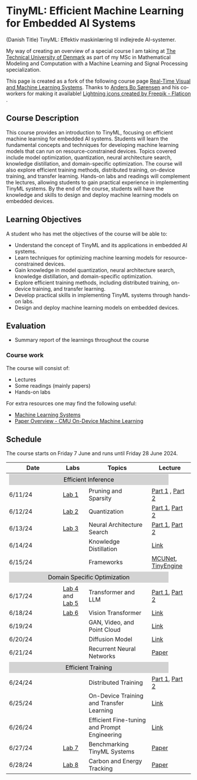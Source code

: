 # TinyML: Efficient Machine Learning for Embedded AI Systems
(Danish Title) TinyML: Effektiv maskinlæring til indlejrede AI-systemer.

My way of creating an overview of a special course I am taking at [The Technical University of Denmark](https://www.dtu.dk/) as 
part of my MSc in Mathematical Modeling and Computation with a Machine Learning and Signal Processing specialization.  

This page is created as a fork of the following course page [Real-Time Visual and Machine Learning Systems](https://absorensen.github.io/real-time-visual-and-machine-learning-systems/). Thanks to [Anders Bo Sørensen](https://absorensen.github.io/) and his co-workers for making it available! 
<a href="https://www.flaticon.com/free-icons/lightning" title="lightning icons">Lightning icons created by Freepik - Flaticon</a>
.

## Course Description
This course provides an introduction to TinyML, focusing on efficient machine learning for embedded AI systems. Students will learn the fundamental concepts and techniques for developing machine learning models that can run on resource-constrained devices. Topics covered include model optimization, quantization, neural architecture search, knowledge distillation, and domain-specific optimization. The course will also explore efficient training methods, distributed training, on-device training, and transfer learning. Hands-on labs and readings will complement the lectures, allowing students to gain practical experience in implementing TinyML systems. By the end of the course, students will have the knowledge and skills to design and deploy machine learning models on embedded devices.


## Learning Objectives

A student who has met the objectives of the course will be able to:
* Understand the concept of TinyML and its applications in embedded AI systems.
* Learn techniques for optimizing machine learning models for resource-constrained devices.
* Gain knowledge in model quantization, neural architecture search, knowledge distillation, and domain-specific optimization.
* Explore efficient training methods, including distributed training, on-device training, and transfer learning.
* Develop practical skills in implementing TinyML systems through hands-on labs.
* Design and deploy machine learning models on embedded devices.

## Evaluation
* Summary report of the learnings throughout the course

### Course work
The course will consist of:
* Lectures
* Some readings (mainly papers)
* Hands-on labs

For extra resources one may find the following useful:
* [Machine Learning Systems](https://harvard-edge.github.io/cs249r_book/)
* [Paper Overview - CMU On-Device Machine Learning](https://cmu-odml.github.io/papers/)

## Schedule
The course starts on Friday 7 June and runs until Friday 28 June 2024.

Date      | Labs      | Topics    |Lecture
----------|-----------|-----------|-------
|<div style="background-color: #D3D3D3; padding: 5px; color: black; text-align: center; width:325%" colspan="4">Efficient Inference</div>|
6/11/24   |[Lab 1][21]|Pruning and Sparsity                         | [Part 1][0] , [Part 2][1]
6/12/24   |[Lab 2][22]|Quantization                                 | [Part 1][2], [Part 2][3]
6/13/24   |[Lab 3][23]|Neural Architecture Search                   | [Part 1][4], [Part 2][5]
6/14/24   ||Knowledge Distillation                                  | [Link][6] 
6/15/24   ||Frameworks                                              | [MCUNet][7], [TinyEngine][8] 
|<div style="background-color: #D3D3D3; padding: 5px; color: black; text-align: center; width:325%" colspan="4">Domain Specific Optimization</div>|
6/17/24   |[Lab 4][26] and [Lab 5][27]|Transformer and LLM                          | [Part 1][9], [Part 2][10] 
6/18/24   |[Lab 6][28]|Vision Transformer                           | [Link][11] 
6/19/24   ||GAN, Video, and Point Cloud                             | [Link][12] 
6/20/24   ||Diffusion Model                                         | [Link][13] 
6/21/24   ||Recurrent Neural Networks                               | [Paper][14] 
|<div style="background-color: #D3D3D3; padding: 5px; color: black; text-align: center; width:325%" colspan="4">Efficient Training</div>|
6/24/24   ||Distributed Training                                    | [Part 1][15], [Part 2][16] 
6/25/24   ||On-Device Training and Transfer Learning                | [Link][17] 
6/26/24   ||Efficient Fine-tuning and Prompt Engineering            | [Link][18] 
6/27/24   |[Lab 7][29]|Benchmarking TinyML Systems                 | [Paper][19] 
6/28/24   |[Lab 8][30]|Carbon and Energy Tracking                  | [Paper][20] 

<!--Lectures-->
[0]:    https://youtu.be/w5WiUcDJosM
[1]:    https://youtu.be/3t9aGLLaCqs
[2]:    https://youtu.be/TSc_BibWRhM
[3]:    https://youtu.be/g-TzDApaE88
[4]:    https://youtu.be/gFi29IEHRGc
[5]:    https://youtu.be/EFpGQoDQ7JI
[6]:    https://youtu.be/EkjVHToId7U
[7]:    https://youtu.be/l7RdJRYl7ZY
[8]:    https://youtu.be/HGsvWHqU29Y
[9]:    https://www.youtube.com/embed/A12m85vbZro?si=D1-cvRL-RDlqFGfd
[10]:   https://youtu.be/7WeraZ0LLlg 
[11]:   https://youtu.be/QQY24LLww1A
[12]:   https://youtu.be/W3WwxI0M-hI
[13]:   https://youtu.be/nFE1euQ_Wtw
[14]:   https://arxiv.org/abs/2402.12263
[15]:   https://youtu.be/0vdzBAms8mE
[16]:   https://youtu.be/mP4BL6URdxc
[17]:   https://youtu.be/PArGX623PvA
[18]:   https://youtu.be/vOPwwRCZ8q8
[19]:   https://arxiv.org/abs/2003.04821     
[20]:   https://arxiv.org/abs/2007.03051
<!--Labs-->
[21]:   https://drive.google.com/file/d/124toPMHDd3z6LiXOhOgHPy6Wvb0Xzw3E/view?usp=sharing   
[22]:   https://github.com/cmu-odml/cmu-odml.github.io/blob/master/labs/03_quantization.ipynb
[23]:   https://drive.google.com/file/d/1n1_T-icO-LZsZpcti-pRZcX_VvumbDWM/view?usp=sharing
[26]:   https://colab.research.google.com/drive/1zxkqlnaJ7y5P9PAhyr0504je3uJZVIaF?usp=share_link
[27]:   https://github.com/ee292d/labs/blob/main/lab6/README.md
[28]:   https://github.com/ee292d/labs/tree/main/lab2
[29]:   https://github.com/cmu-odml/cmu-odml.github.io/blob/master/labs/01_pytorch_ffnns.md
[30]:   https://github.com/cmu-odml/cmu-odml.github.io/blob/master/labs/05_energy.md
